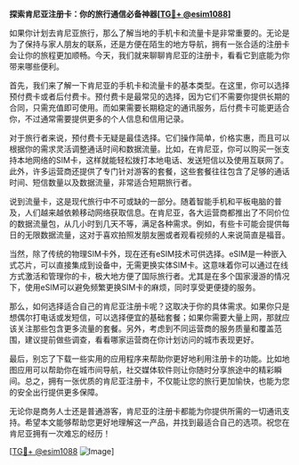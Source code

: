 **探索肯尼亚注册卡：你的旅行通信必备神器[[TG💪+ @esim1088](https://t.me/s/esim1088)]**

如果你计划去肯尼亚旅行，那么了解当地的手机卡和流量卡是非常重要的。无论是为了保持与家人朋友的联系，还是方便在陌生的地方导航，拥有一张合适的注册卡会让你的旅程更加顺畅。今天，我们就来聊聊肯尼亚的注册卡，看看它到底能为你带来哪些便利。

首先，我们来了解一下肯尼亚的手机卡和流量卡的基本类型。在这里，你可以选择预付费卡或者后付费卡。预付费卡是最常见的选择，因为它们不需要你提供长期的合同，只需充值即可使用。而如果需要长期稳定的通讯服务，后付费卡可能更适合你，不过通常需要提供更多的个人信息和信用记录。

对于旅行者来说，预付费卡无疑是最佳选择。它们操作简单，价格实惠，而且可以根据你的需求灵活调整通话时间和数据流量。比如，在肯尼亚，你可以购买一张支持本地网络的SIM卡，这样就能轻松拨打本地电话、发送短信以及使用互联网了。此外，许多运营商还提供了专门针对游客的套餐，这些套餐往往包含了足够的通话时间、短信数量以及数据流量，非常适合短期旅行者。

说到流量卡，这是现代旅行中不可或缺的一部分。随着智能手机和平板电脑的普及，人们越来越依赖移动网络获取信息。在肯尼亚，各大运营商都推出了不同价位的数据流量包，从几小时到几天不等，满足各种需求。例如，有些卡可能会提供每日的无限数据流量，这对于喜欢拍照发朋友圈或者观看视频的人来说简直是福音。

当然，除了传统的物理SIM卡外，现在还有eSIM技术可供选择。eSIM是一种嵌入式芯片，可以直接集成到设备中，无需更换实体SIM卡。这意味着你可以通过在线方式激活和管理你的卡，极大地方便了国际旅行者。尤其是在多个国家漫游的情况下，使用eSIM可以避免频繁更换SIM卡的麻烦，同时享受更便捷的服务。

那么，如何选择适合自己的肯尼亚注册卡呢？这取决于你的具体需求。如果你只是想偶尔打电话或发短信，可以选择便宜的基础套餐；如果你需要大量上网，那就应该关注那些包含更多流量的套餐。另外，考虑到不同运营商的服务质量和覆盖范围，建议提前做些调查，看看哪家运营商在你计划访问的城市表现更好。

最后，别忘了下载一些实用的应用程序来帮助你更好地利用注册卡的功能。比如地图应用可以帮助你在城市间导航，社交媒体软件则让你随时分享旅途中的精彩瞬间。总之，拥有一张优质的肯尼亚注册卡，不仅能让您的旅行更加愉快，也能为您的安全出行提供更多保障。

无论你是商务人士还是普通游客，肯尼亚的注册卡都能为你提供所需的一切通讯支持。希望本文能够帮助您更好地理解这一产品，并找到最适合自己的选项。祝您在肯尼亚拥有一次难忘的经历！

[[TG💪+ @esim1088](https://t.me/s/esim1088) ![Image](https://i.postimg.cc/4NQfJmqS/Snipaste-2025-05-13-00-14-12.png)]